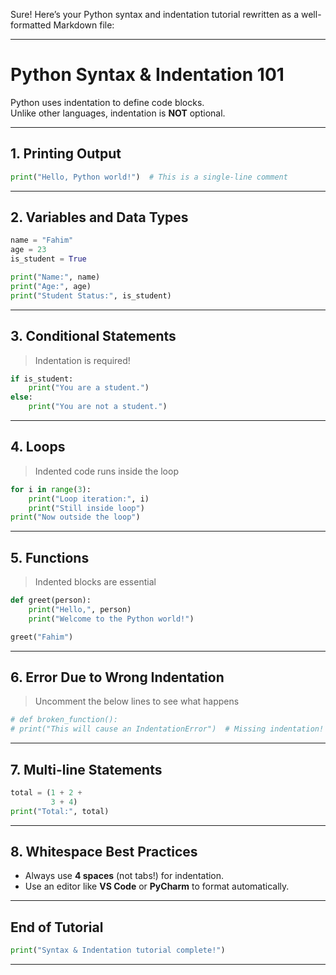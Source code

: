 Sure! Here’s your Python syntax and indentation tutorial rewritten as a well-formatted Markdown file:

---

# Python Syntax & Indentation 101

Python uses indentation to define code blocks.  
Unlike other languages, indentation is **NOT** optional.

---

## 1. Printing Output

```python
print("Hello, Python world!")  # This is a single-line comment
```

---

## 2. Variables and Data Types

```python
name = "Fahim"
age = 23
is_student = True

print("Name:", name)
print("Age:", age)
print("Student Status:", is_student)
```

---

## 3. Conditional Statements

> Indentation is required!

```python
if is_student:
    print("You are a student.")
else:
    print("You are not a student.")
```

---

## 4. Loops

> Indented code runs inside the loop

```python
for i in range(3):
    print("Loop iteration:", i)
    print("Still inside loop")
print("Now outside the loop")
```

---

## 5. Functions

> Indented blocks are essential

```python
def greet(person):
    print("Hello,", person)
    print("Welcome to the Python world!")

greet("Fahim")
```

---

## 6. Error Due to Wrong Indentation

> Uncomment the below lines to see what happens

```python
# def broken_function():
# print("This will cause an IndentationError")  # Missing indentation!
```

---

## 7. Multi-line Statements

```python
total = (1 + 2 +
         3 + 4)
print("Total:", total)
```

---

## 8. Whitespace Best Practices

- Always use **4 spaces** (not tabs!) for indentation.
- Use an editor like **VS Code** or **PyCharm** to format automatically.

---

## End of Tutorial

```python
print("Syntax & Indentation tutorial complete!")
```

---

